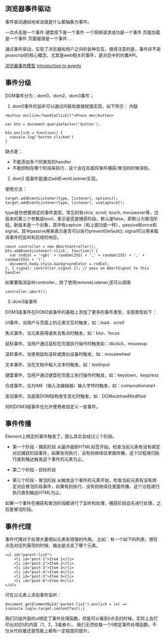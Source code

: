 


## 浏览器事件驱动

事件驱动通俗地来说就是什么都抽象为事件。

一次点击是一个事件
键盘按下是一个事件
一个网络请求成功是一个事件
页面加载是一个事件
页面报错是一个事件
...

通过事件驱动，实现了浏览器和用户之间的各种交互，值得注意的是，事件并不是javascript的核心概念，尤其是web相关的事件，是浏览中的内置API。

[浏览器事件模型](https://juejin.cn/post/6844903998495932423)
[Introduction to events](https://developer.mozilla.org/en-US/docs/Learn/JavaScript/Building_blocks/Events)

## 事件分级

DOM事件分为：dom0、dom2、dom3事件；
1. dom0事件的监听可以通过内联和直接赋值实现，如下所示：
内联
```
<button onclick="handleClick()">Press me</button>
```

```
var btn = document.querySelector('button');

btn.onclick = function() {
  console.log('button clicked')
}
```
缺点是：
* 不能添加多个同类型的handler
* 不能控制在哪个阶段来执行，这个会在后面将事件捕获/冒泡的时候讲到。

2. dom2 级事件是通过addEventListener实现。

使用方法：
```
target.addEventListener(type, listener[, options]);
target.addEventListener(type, listener[, useCapture]);
```
type是你想要绑定的事件类型，常见的有click, scroll, touch, mouseover等，旧版本的第三个参数是bool，表示是否是捕获阶段，默认是false，即默认为冒泡阶段。新版本是一个对象，其中有capture（和上面功能一样），passive和once和signal。其中passive用来表示是否可以执行preventDefault();
signal可以用来取消事件的监听和后续的响应。
```
const controller = new AbortController();
btn.addEventListener('click', function() {
  var rndCol = 'rgb(' + random(255) + ',' + random(255) + ',' + random(255) + ')';
  document.body.style.backgroundColor = rndCol;
}, { signal: controller.signal }); // pass an AbortSignal to this handler
```
如果要取消监听controller，除了使用removeListener,还可以调用
```
controller.abort();
```

3. dom3级事件

DOM3级事件在DOM2级事件的基础上添加了更多的事件类型，全部类型如下：

UI事件，当用户与页面上的元素交互时触发，如：load、scroll

焦点事件，当元素获得或失去焦点时触发，如：blur、focus

鼠标事件，当用户通过鼠标在页面执行操作时触发如：dbclick、mouseup

滚轮事件，当使用鼠标滚轮或类似设备时触发，如：mousewheel

文本事件，当在文档中输入文本时触发，如：textInput

键盘事件，当用户通过键盘在页面上执行操作时触发，如：keydown、keypress

合成事件，当为IME（输入法编辑器）输入字符时触发，如：compositionstart

变动事件，当底层DOM结构发生变化时触发，如：DOMsubtreeModified

同时DOM3级事件也允许使用者自定义一些事件。

## 事件传播

Element上绑定的事件触发了，那么其实会经过三个阶段。

* 第一个阶段 - 捕获阶段
从最外层即HTML标签开始，检查当前元素有没有绑定对应捕获阶段事件，如果有则执行，没有则继续往里面传播，这个过程递归执行直到触达触发这个事件的元素为止。

* 第二个阶段 - 目标阶段

* 第三个阶段 - 冒泡阶段
从触发这个事件的元素开始，检查当前元素有没有绑定对应冒泡阶段事件，如果有则执行，没有则继续往里面传播，这个过程递归执行直到触达HTML为止。

如果一个事件在捕获和冒泡阶段都进行了监听和处理，捕获阶段会先进行处理，之后是冒泡阶段。


## 事件代理

事件代理对于处理大量相似元素有很强的作用。
比如：有一个如下的列表，想在点击对应列表项的时候，输出是点击了哪个元素。
```
<ul id="parent-list">
	<li id="post-1">Item 1</li>
	<li id="post-2">Item 2</li>
	<li id="post-3">Item 3</li>
	<li id="post-4">Item 4</li>
	<li id="post-5">Item 5</li>
	<li id="post-6">Item 6</li>
</ul>
```
可在父元素上添加事件监听：

```
document.getElementById('parent-list').onclick = (e) => {console.log(e.target.contentText);}
```

我们只给外层的ul绑定了事件处理函数，但是可以看到li点击的时候，实际上会打印出对应li的内容（1，2，3或者4）。 我们无须给每一个li绑定事件处理函数，不仅从代码量还是性能上都有一定程度的提升。
